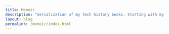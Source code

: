 ```yaml
---
title: Memoir
description: "Serialization of my tech history books. Starting with my Web 2.0 memoir, Bubble Blog: From Outsider to Insider in Silicon Valley's Web 2.0 Revolution."
layout: blog
permalink: /memoir/index.html
---
```

